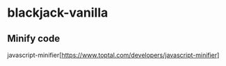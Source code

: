 # blackjack-vanilla

## Minify code 
javascript-minifier[https://www.toptal.com/developers/javascript-minifier]
